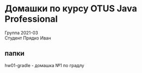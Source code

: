 # Домашки по курсу OTUS Java Professional

Группа 2021-03<br>
Студент Прядко Иван

## папки 

hw01-gradle - домашка №1 по градлу